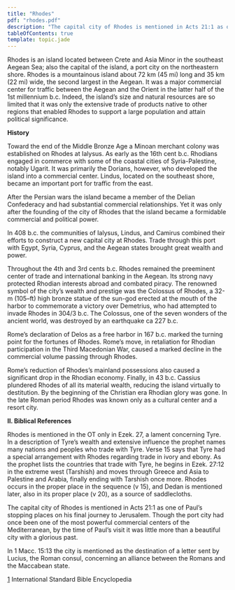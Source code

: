```yaml
---
title: "Rhodes"
pdf: "rhodes.pdf"
description: "The capital city of Rhodes is mentioned in Acts 21:1 as one of Paul's stopping places on his final journey to Jerusalem. Though the port city had once been one of the most powerful commercial centers of the Mediterranean, by the time of Paul's visit it was little more than a beautiful city with a glorious past."
tableOfContents: true
template: topic.jade
---
```


Rhodes is an island located between Crete and Asia Minor in the
southeast Aegean Sea; also the capital of the island, a port city on the
northeastern shore. Rhodes is a mountainous island about 72 km (45 mi)
long and 35 km (22 mi) wide, the second largest in the Aegean. It was a
major commercial center for traffic between the Aegean and the Orient in
the latter half of the 1st millennium b.c. Indeed, the island’s size and
natural resources are so limited that it was only the extensive trade of
products native to other regions that enabled Rhodes to support a large
population and attain political significance.

**History**

Toward the end of the Middle Bronze Age a Minoan merchant colony was
established on Rhodes at Ialysus. As early as the 16th cent b.c.
Rhodians engaged in commerce with some of the coastal cities of
Syria-Palestine, notably Ugarit. It was primarily the Dorians, however,
who developed the island into a commercial center. Lindus, located on
the southeast shore, became an important port for traffic from the east.

After the Persian wars the island became a member of the Delian
Confederacy and had substantial commercial relationships. Yet it was
only after the founding of the city of Rhodes that the island became a
formidable commercial and political power.

In 408 b.c. the communities of Ialysus, Lindus, and Camirus combined
their efforts to construct a new capital city at Rhodes. Trade through
this port with Egypt, Syria, Cyprus, and the Aegean states brought great
wealth and power.

Throughout the 4th and 3rd cents b.c. Rhodes remained the preeminent
center of trade and international banking in the Aegean. Its strong navy
protected Rhodian interests abroad and combated piracy. The renowned
symbol of the city’s wealth and prestige was the Colossus of Rhodes, a
32-m (105–ft) high bronze statue of the sun-god erected at the mouth of
the harbor to commemorate a victory over Demetrius, who had attempted to
invade Rhodes in 304/3 b.c. The Colossus, one of the seven wonders of
the ancient world, was destroyed by an earthquake ca 227 b.c.

Rome’s declaration of Delos as a free harbor in 167 b.c. marked the
turning point for the fortunes of Rhodes. Rome’s move, in retaliation
for Rhodian participation in the Third Macedonian War, caused a marked
decline in the commercial volume passing through Rhodes.

Rome’s reduction of Rhodes’s mainland possessions also caused a
significant drop in the Rhodian economy. Finally, in 43 b.c. Cassius
plundered Rhodes of all its material wealth, reducing the island
virtually to destitution. By the beginning of the Christian era Rhodian
glory was gone. In the late Roman period Rhodes was known only as a
cultural center and a resort city.

**II. Biblical References**

Rhodes is mentioned in the OT only in Ezek. 27, a lament concerning
Tyre. In a description of Tyre’s wealth and extensive influence the
prophet names many nations and peoples who trade with Tyre. Verse 15
says that Tyre had a special arrangement with Rhodes regarding trade in
ivory and ebony. As the prophet lists the countries that trade with
Tyre, he begins in Ezek. 27:12 in the extreme west (Tarshish) and moves
through Greece and Asia to Palestine and Arabia, finally ending with
Tarshish once more. Rhodes occurs in the proper place in the sequence (v
15), and Dedan is mentioned later, also in its proper place (v 20), as a
source of saddlecloths.

The capital city of Rhodes is mentioned in Acts 21:1 as one of Paul’s
stopping places on his final journey to Jerusalem. Though the port city
had once been one of the most powerful commercial centers of the
Mediterranean, by the time of Paul’s visit it was little more than a
beautiful city with a glorious past.

In 1 Macc. 15:13 the city is mentioned as the destination of a letter
sent by Lucius, the Roman consul, concerning an alliance between the
Romans and the Maccabean state.

[1](#sdfootnote1anc) International Standard Bible Encyclopedia

